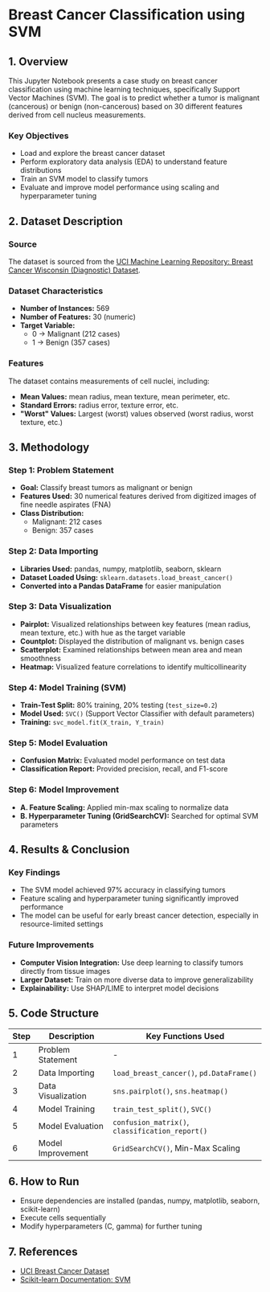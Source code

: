 # Breast Cancer Classification using SVM
## 1. Overview
This Jupyter Notebook presents a case study on breast cancer classification using machine learning techniques, specifically Support Vector Machines (SVM). The goal is to predict whether a tumor is malignant (cancerous) or benign (non-cancerous) based on 30 different features derived from cell nucleus measurements.

### Key Objectives
* Load and explore the breast cancer dataset
* Perform exploratory data analysis (EDA) to understand feature distributions
* Train an SVM model to classify tumors
* Evaluate and improve model performance using scaling and hyperparameter tuning

## 2. Dataset Description
### Source
The dataset is sourced from the [UCI Machine Learning Repository: Breast Cancer Wisconsin (Diagnostic) Dataset](https://archive.ics.uci.edu/dataset/17/breast+cancer+wisconsin+diagnostic).

### Dataset Characteristics
* **Number of Instances:** 569
* **Number of Features:** 30 (numeric)
* **Target Variable:**
	+ 0 → Malignant (212 cases)
	+ 1 → Benign (357 cases)

### Features
The dataset contains measurements of cell nuclei, including:
* **Mean Values:** mean radius, mean texture, mean perimeter, etc.
* **Standard Errors:** radius error, texture error, etc.
* **"Worst" Values:** Largest (worst) values observed (worst radius, worst texture, etc.)

## 3. Methodology
### Step 1: Problem Statement
* **Goal:** Classify breast tumors as malignant or benign
* **Features Used:** 30 numerical features derived from digitized images of fine needle aspirates (FNA)
* **Class Distribution:**
	+ Malignant: 212 cases
	+ Benign: 357 cases

### Step 2: Data Importing
* **Libraries Used:** pandas, numpy, matplotlib, seaborn, sklearn
* **Dataset Loaded Using:** `sklearn.datasets.load_breast_cancer()`
* **Converted into a Pandas DataFrame** for easier manipulation

### Step 3: Data Visualization
* **Pairplot:** Visualized relationships between key features (mean radius, mean texture, etc.) with hue as the target variable
* **Countplot:** Displayed the distribution of malignant vs. benign cases
* **Scatterplot:** Examined relationships between mean area and mean smoothness
* **Heatmap:** Visualized feature correlations to identify multicollinearity

### Step 4: Model Training (SVM)
* **Train-Test Split:** 80% training, 20% testing (`test_size=0.2`)
* **Model Used:** `SVC()` (Support Vector Classifier with default parameters)
* **Training:** `svc_model.fit(X_train, Y_train)`

### Step 5: Model Evaluation
* **Confusion Matrix:** Evaluated model performance on test data
* **Classification Report:** Provided precision, recall, and F1-score

### Step 6: Model Improvement
* **A. Feature Scaling:** Applied min-max scaling to normalize data
* **B. Hyperparameter Tuning (GridSearchCV):** Searched for optimal SVM parameters

## 4. Results & Conclusion
### Key Findings
* The SVM model achieved 97% accuracy in classifying tumors
* Feature scaling and hyperparameter tuning significantly improved performance
* The model can be useful for early breast cancer detection, especially in resource-limited settings

### Future Improvements
* **Computer Vision Integration:** Use deep learning to classify tumors directly from tissue images
* **Larger Dataset:** Train on more diverse data to improve generalizability
* **Explainability:** Use SHAP/LIME to interpret model decisions

## 5. Code Structure
| Step | Description | Key Functions Used |
| --- | --- | --- |
| 1 | Problem Statement | - |
| 2 | Data Importing | `load_breast_cancer()`, `pd.DataFrame()` |
| 3 | Data Visualization | `sns.pairplot()`, `sns.heatmap()` |
| 4 | Model Training | `train_test_split()`, `SVC()` |
| 5 | Model Evaluation | `confusion_matrix()`, `classification_report()` |
| 6 | Model Improvement | `GridSearchCV()`, Min-Max Scaling |

## 6. How to Run
* Ensure dependencies are installed (pandas, numpy, matplotlib, seaborn, scikit-learn)
* Execute cells sequentially
* Modify hyperparameters (C, gamma) for further tuning

## 7. References
* [UCI Breast Cancer Dataset](https://archive.ics.uci.edu/dataset/17/breast+cancer+wisconsin+diagnostic)
* [Scikit-learn Documentation: SVM](https://scikit-learn.org/stable/modules/svm.html)